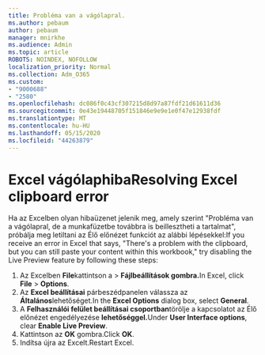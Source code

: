 ```yaml
---
title: Probléma van a vágólapral.
ms.author: pebaum
author: pebaum
manager: mnirkhe
ms.audience: Admin
ms.topic: article
ROBOTS: NOINDEX, NOFOLLOW
localization_priority: Normal
ms.collection: Adm_O365
ms.custom:
- "9000688"
- "2580"
ms.openlocfilehash: dc086f0c43cf307215d8d97a87fdf21d61611d36
ms.sourcegitcommit: 0e43e19448705f151846e9e9e1e0f47e12938fdf
ms.translationtype: MT
ms.contentlocale: hu-HU
ms.lasthandoff: 05/15/2020
ms.locfileid: "44263879"
---
```

# <a name="resolving-excel-clipboard-error"></a><span data-ttu-id="28d8e-102">Excel vágólaphiba</span><span class="sxs-lookup"><span data-stu-id="28d8e-102">Resolving Excel clipboard error</span></span>

<span data-ttu-id="28d8e-103">Ha az Excelben olyan hibaüzenet jelenik meg, amely szerint "Probléma van a vágólapral, de a munkafüzetbe továbbra is beillesztheti a tartalmat", próbálja meg letiltani az Élő előnézet funkciót az alábbi lépésekkel:</span><span class="sxs-lookup"><span data-stu-id="28d8e-103">If you receive an error in Excel that says, "There's a problem with the clipboard, but you can still paste your content within this workbook," try disabling the Live Preview feature by following these steps:</span></span>

1. <span data-ttu-id="28d8e-104">Az Excelben **File**kattintson a  >  **Fájlbeállítások gombra.**</span><span class="sxs-lookup"><span data-stu-id="28d8e-104">In Excel, click **File** > **Options**.</span></span>
3. <span data-ttu-id="28d8e-105">Az **Excel beállításai** párbeszédpanelen válassza az **Általános**lehetőséget.</span><span class="sxs-lookup"><span data-stu-id="28d8e-105">In the **Excel Options** dialog box, select **General**.</span></span>
4. <span data-ttu-id="28d8e-106">A **Felhasználói felület beállításai csoportban**törölje a kapcsolatot az Élő előnézet engedélyezése **lehetőséggel.**</span><span class="sxs-lookup"><span data-stu-id="28d8e-106">Under **User Interface options**, clear **Enable Live Preview**.</span></span>
5. <span data-ttu-id="28d8e-107">Kattintson az **OK** gombra.</span><span class="sxs-lookup"><span data-stu-id="28d8e-107">Click **OK**.</span></span>
6. <span data-ttu-id="28d8e-108">Indítsa újra az Excelt.</span><span class="sxs-lookup"><span data-stu-id="28d8e-108">Restart Excel.</span></span>
